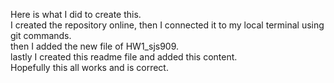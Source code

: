 Here is what I did to create this. \
I created the repository online, then I connected it to my local terminal using git commands.\
then I added the new file of HW1_sjs909. \
lastly I created this readme file and added this content.\
Hopefully this all works and is correct.

